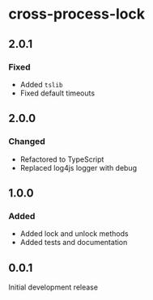 # cross-process-lock

## 2.0.1

### Fixed

* Added `tslib`
* Fixed default timeouts

## 2.0.0

### Changed

* Refactored to TypeScript
* Replaced log4js logger with debug

## 1.0.0

### Added

* Added lock and unlock methods
* Added tests and documentation

## 0.0.1

Initial development release